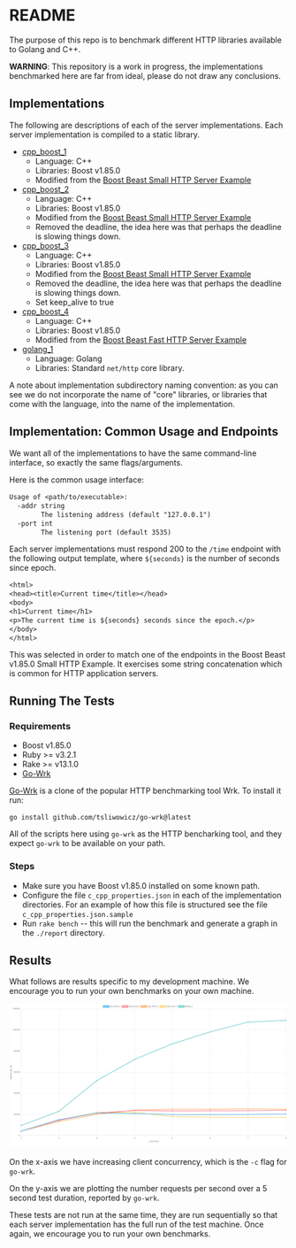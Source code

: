 # README

The purpose of this repo is to benchmark
different HTTP libraries available to Golang and C++.

**WARNING**: This repository is a work in progress, the implementations benchmarked here are far from ideal, please do not draw any conclusions.

## Implementations

The following are descriptions of each of the server implementations.
Each server implementation is compiled to a static library.

* [cpp_boost_1](./cpp_boost_1/)
  * Language: C++
  * Libraries: Boost v1.85.0
  * Modified from the [Boost Beast Small HTTP Server Example](https://github.com/boostorg/beast/blob/boost-1.85.0/example/http/server/small/http_server_small.cpp)
* [cpp_boost_2](./cpp_boost_2/)
  * Language: C++
  * Libraries: Boost v1.85.0
  * Modified from the [Boost Beast Small HTTP Server Example](https://github.com/boostorg/beast/blob/boost-1.85.0/example/http/server/small/http_server_small.cpp)
  * Removed the deadline, the idea here was that perhaps the deadline is slowing things down.
* [cpp_boost_3](./cpp_boost_3/)
  * Language: C++
  * Libraries: Boost v1.85.0
  * Modified from the [Boost Beast Small HTTP Server Example](https://github.com/boostorg/beast/blob/boost-1.85.0/example/http/server/small/http_server_small.cpp)
  * Removed the deadline, the idea here was that perhaps the deadline is slowing things down.
  * Set keep_alive to true
* [cpp_boost_4](./cpp_boost_4/)
  * Language: C++
  * Libraries: Boost v1.85.0
  * Modified from the [Boost Beast Fast HTTP Server Example](https://github.com/boostorg/beast/blob/boost-1.85.0/example/http/server/fast/http_server_fast.cpp)
* [golang_1](./golang_1/)
  * Language: Golang
  * Libraries: Standard `net/http` core library.

A note about implementation subdirectory naming convention: as you can see we do not incorporate the name of "core" libraries, or libraries that come with the language, into the name of the implementation.

## Implementation: Common Usage and Endpoints

We want all of the implementations to have the same command-line interface, so exactly the same flags/arguments.

Here is the common usage interface:

```
Usage of <path/to/executable>:
  -addr string
        The listening address (default "127.0.0.1")
  -port int
        The listening port (default 3535)

```

Each server implementations must respond 200 to the `/time` endpoint with the following output template, where `${seconds}` is the number of seconds since epoch.
```
<html>
<head><title>Current time</title></head>
<body>
<h1>Current time</h1>
<p>The current time is ${seconds} seconds since the epoch.</p>
</body>
</html>
```

This was selected in order to match one of the endpoints in the Boost Beast v1.85.0 Small HTTP Example.
It exercises some string concatenation which is common for HTTP
application servers.

## Running The Tests

### Requirements

* Boost v1.85.0
* Ruby >= v3.2.1
* Rake >= v13.1.0
* [Go-Wrk](https://github.com/tsliwowicz/go-wrk)

[Go-Wrk](https://github.com/tsliwowicz/go-wrk) is a clone of the popular HTTP benchmarking tool Wrk.
To install it run:
```
go install github.com/tsliwowicz/go-wrk@latest
```

All of the scripts here using `go-wrk` as the HTTP bencharking tool, and they expect `go-wrk` to be available on your path.

### Steps

* Make sure you have Boost v1.85.0 installed on some known path.
* Configure the file `c_cpp_properties.json` in each of the implementation directories. For an example of how this file is structured see the file `c_cpp_properties.json.sample`
* Run `rake bench` -- this will run the benchmark and generate a graph
  in the `./report` directory.

## Results

What follows are results specific to my development machine.
We encourage you to run your own benchmarks on your own machine.

![results1](./report.sample/screenshots/002.png)

On the x-axis we have increasing client concurrency, which is the `-c` flag for `go-wrk`.

On the y-axis we are plotting the number requests per second over a 5 second test duration, reported by `go-wrk`.

These tests are not run at the same time, they are run sequentially so that each server implementation has the full run of the test machine.
Once again, we encourage you to run your own benchmarks.

